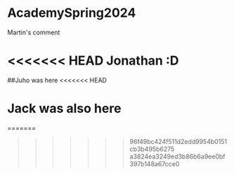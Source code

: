 # AcademySpring2024
Martin's comment

<<<<<<< HEAD
Jonathan :D
=======
##Juho was here
<<<<<<< HEAD
# Jack was also here
=======
>>>>>>> 96f49bc424f511d2edd9954b0151cb3b495b6275
>>>>>>> a3824ea3249ed3b86b6a9ee0bf397b148a67cce0
